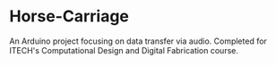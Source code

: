 # Horse-Carriage
An Arduino project focusing on data transfer via audio. Completed for ITECH's Computational Design and Digital Fabrication course.
